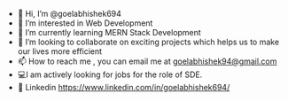 - 👋 Hi, I’m @goelabhishek694
- 👀 I’m interested in Web Development
- 🌱 I’m currently learning MERN Stack Development
- 💞️ I’m looking to collaborate on exciting projects which helps us to make our lives more efficient
- 📫 How to reach me , you can email me at goelabhishek94@gmail.com
- 💻I am actively looking for jobs for the role of SDE. 
- 📌 Linkedin https://www.linkedin.com/in/goelabhishek694/

<!---
goelabhishek694/goelabhishek694 is a ✨ special ✨ repository because its `README.md` (this file) appears on your GitHub profile.
You can click the Preview link to take a look at your changes.
--->
